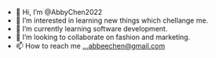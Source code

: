 - 👋 Hi, I’m @AbbyChen2022
- 👀 I’m interested in learning new things which chellange me.
- 🌱 I’m currently learning software development. 
- 💞️ I’m looking to collaborate on fashion and marketing.
- 📫 How to reach me ...abbeechen@gmail.com

<!---
AbbyChen2022/AbbyChen2022 is a ✨ special ✨ repository because its `README.md` (this file) appears on your GitHub profile.
You can click the Preview link to take a look at your changes.
--->
